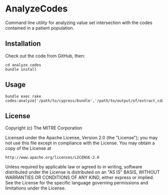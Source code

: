 # AnalyzeCodes

Command line utility for analyzing value set intersection with the codes contained in a 
patient population.

## Installation

Check out the code from GitHub, then:

    cd analyze_codes
    bundle install

## Usage

    bundle exec rake codes:analyze['/path/to/cypress/bundle','/path/to/output/of/extract_cda_codes']

## License

Copyright (c) The MITRE Corporation

Licensed under the Apache License, Version 2.0 (the "License"); you may not use this file
 except in compliance with the License. You may obtain a copy of the License at

    http://www.apache.org/licenses/LICENSE-2.0

Unless required by applicable law or agreed to in writing, software distributed under the
License is distributed on an "AS IS" BASIS, WITHOUT WARRANTIES OR CONDITIONS OF ANY KIND, 
either express or implied. See the License for the specific language governing permissions 
and limitations under the License.